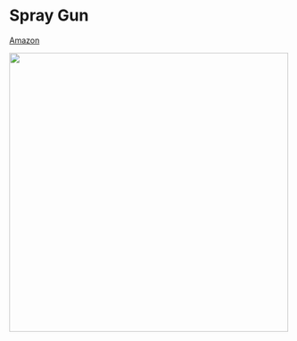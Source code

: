# Spray Gun

[Amazon](https://www.notion.so/Spray-Gun-6b17225c23db4822bbd5602d9855e16e#60443f367fd04a318092554bae7f6389)

<img src="https://imgur.com/4zQxhvs.jpg" width="500">
